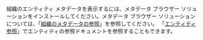 組織のエンティティ メタデータを表示するには、メタデータ ブラウザー ソリューションをインストールしてください。メタデータ ブラウザー ソリューションについては、「[組織のメタデータの参照](../developer/browse-your-metadata.md)」を参照してください。 「[エンティティ参照](../developer/about-entity-reference.md)」でエンティティの参照ドキュメントを参照することもできます。
